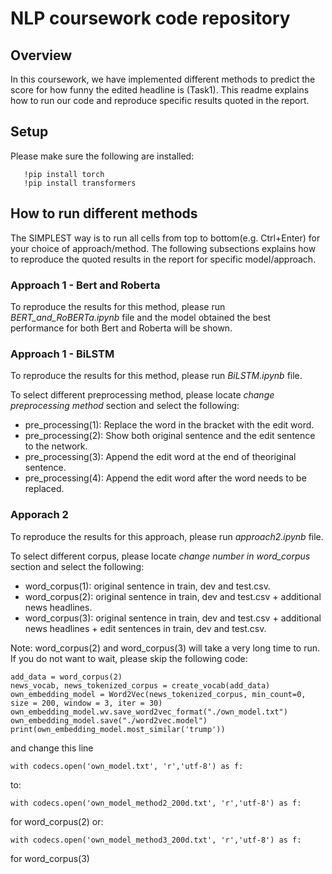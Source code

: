 # NLP coursework code repository

## Overview
In this coursework, we have implemented different methods to predict the score for how funny the edited headline is (Task1). This readme explains how to run our code and reproduce specific results quoted in the report.

## Setup

Please make sure the following are installed:

	   !pip install torch
	   !pip install transformers
	        
## How to run different methods
The SIMPLEST way is to run all cells from top to bottom(e.g. Ctrl+Enter) for your choice of approach/method. The following subsections explains how to reproduce the quoted results in the report for specific model/approach.

### Approach 1 - Bert and Roberta
To reproduce the results for this method, please run *BERT_and_RoBERTa.ipynb* file and the model obtained the best performance for both Bert and Roberta will be shown.
### Approach 1 - BiLSTM
To reproduce the results for this method, please run *BiLSTM.ipynb* file. 

To select different preprocessing method, please locate *change preprocessing method* section and select the following:

- pre_processing(1):  Replace the word in the bracket with the edit word.  
- pre_processing(2):  Show both original sentence and the edit sentence to the network.  
- pre_processing(3):  Append the edit word at the end of theoriginal sentence.  
- pre_processing(4):  Append the edit word after the word needs to be replaced.


### Apporach 2

To reproduce the results for this approach, please run *approach2.ipynb* file. 

To select different corpus, please locate *change number in word_corpus* section and select the following:

- word_corpus(1): original  sentence  in train, dev and test.csv.
- word_corpus(2): original  sentence  in train, dev and test.csv + additional  news  headlines.
- word_corpus(3): original  sentence  in train, dev and test.csv + additional  news  headlines + edit sentences in train, dev and test.csv.

Note: word_corpus(2) and word_corpus(3) will take a very long time to run. If you do not want to wait, please skip the following code:
	
	add_data = word_corpus(2)
	news_vocab, news_tokenized_corpus = create_vocab(add_data)
	own_embedding_model = Word2Vec(news_tokenized_corpus, min_count=0, size = 200, window = 3, iter = 30)
	own_embedding_model.wv.save_word2vec_format("./own_model.txt")
	own_embedding_model.save("./word2vec.model")
	print(own_embedding_model.most_similar('trump'))
	
and change this line 
	
	with codecs.open('own_model.txt', 'r','utf-8') as f:
to: 

	with codecs.open('own_model_method2_200d.txt', 'r','utf-8') as f:
for word_corpus(2) or:

	with codecs.open('own_model_method3_200d.txt', 'r','utf-8') as f:
for word_corpus(3)
